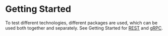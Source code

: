 # Getting Started

To test different technologies, different packages are used, which can be used both together and separately.
See Getting Started for [REST](/rest/getting-started.md) and [gRPC](/grpc/basic.md).
